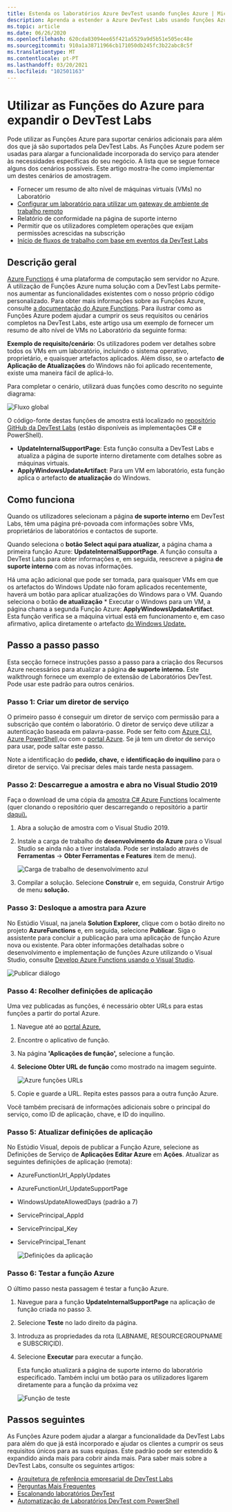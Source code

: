```yaml
---
title: Estenda os laboratórios Azure DevTest usando funções Azure | Microsoft Docs
description: Aprenda a estender a Azure DevTest Labs usando funções Azure.
ms.topic: article
ms.date: 06/26/2020
ms.openlocfilehash: 620cda83094ee65f421a5529a9d5b51e505ec48e
ms.sourcegitcommit: 910a1a38711966cb171050db245fc3b22abc8c5f
ms.translationtype: MT
ms.contentlocale: pt-PT
ms.lasthandoff: 03/20/2021
ms.locfileid: "102501163"
---
```

# <a name="use-azure-functions-to-extend-devtest-labs"></a>Utilizar as Funções do Azure para expandir o DevTest Labs
Pode utilizar as Funções Azure para suportar cenários adicionais para além dos que já são suportados pela DevTest Labs. As Funções Azure podem ser usadas para alargar a funcionalidade incorporada do serviço para atender às necessidades específicas do seu negócio. A lista que se segue fornece alguns dos cenários possíveis. Este artigo mostra-lhe como implementar um destes cenários de amostragem.

- Fornecer um resumo de alto nível de máquinas virtuais (VMs) no Laboratório
- [Configurar um laboratório para utilizar um gateway de ambiente de trabalho remoto](configure-lab-remote-desktop-gateway.md)
- Relatório de conformidade na página de suporte interno
- Permitir que os utilizadores completem operações que exijam permissões acrescidas na subscrição
- [Início de fluxos de trabalho com base em eventos da DevTest Labs](https://github.com/RogerBestMsft/DTL-SecureArtifactData)

## <a name="overview"></a>Descrição geral
[Azure Functions](../azure-functions/functions-overview.md) é uma plataforma de computação sem servidor no Azure. A utilização de Funções Azure numa solução com a DevTest Labs permite-nos aumentar as funcionalidades existentes com o nosso próprio código personalizado. Para obter mais informações sobre as Funções Azure, consulte [a documentação do Azure Functions](../azure-functions/functions-overview.md). Para ilustrar como as Funções Azure podem ajudar a cumprir os seus requisitos ou cenários completos na DevTest Labs, este artigo usa um exemplo de fornecer um resumo de alto nível de VMs no Laboratório da seguinte forma:

**Exemplo de requisito/cenário**: Os utilizadores podem ver detalhes sobre todos os VMs em um laboratório, incluindo o sistema operativo, proprietário, e quaisquer artefactos aplicados.  Além disso, se o artefacto **de Aplicação de Atualizações** do Windows não foi aplicado recentemente, existe uma maneira fácil de aplicá-lo.

Para completar o cenário, utilizará duas funções como descrito no seguinte diagrama:  

![Fluxo global](./media/extend-devtest-labs-azure-functions/flow.png)

O código-fonte destas funções de amostra está localizado no [repositório GitHub da DevTest Labs](https://github.com/Azure/azure-devtestlab/tree/master/samples/DevTestLabs/AzureFunctions) (estão disponíveis as implementações C# e PowerShell).

- **UpdateInternalSupportPage**: Esta função consulta a DevTest Labs e atualiza a página de suporte interno diretamente com detalhes sobre as máquinas virtuais.
- **ApplyWindowsUpdateArtifact**: Para um VM em laboratório, esta função aplica o artefacto **de atualização** do Windows.

## <a name="how-it-works"></a>Como funciona
Quando os utilizadores selecionam a página **de suporte interno** em DevTest Labs, têm uma página pré-povoada com informações sobre VMs, proprietários de laboratórios e contactos de suporte.  

Quando seleciona o **botão Select aqui para atualizar,** a página chama a primeira função Azure: **UpdateInternalSupportPage**. A função consulta a DevTest Labs para obter informações e, em seguida, reescreve a página **de suporte interno** com as novas informações.

Há uma ação adicional que pode ser tomada, para quaisquer VMs em que os artefactos do Windows Update não foram aplicados recentemente, haverá um botão para aplicar atualizações do Windows para o VM. Quando seleciona o botão **de atualização** * Executar o Windows para um VM, a página chama a segunda Função Azure: **ApplyWindowsUpdateArtifact**. Esta função verifica se a máquina virtual está em funcionamento e, em caso afirmativo, aplica diretamente o artefacto [do Windows Update.](https://github.com/Azure/azure-devtestlab/tree/master/Artifacts/windows-install-windows-updates)

## <a name="step-by-step-walkthrough"></a>Passo a passo passo
Esta secção fornece instruções passo a passo para a criação dos Recursos Azure necessários para atualizar a página **de suporte interno.** Este walkthrough fornece um exemplo de extensão de Laboratórios DevTest. Pode usar este padrão para outros cenários.

### <a name="step-1-create-a-service-principal"></a>Passo 1: Criar um diretor de serviço 
O primeiro passo é conseguir um diretor de serviço com permissão para a subscrição que contém o laboratório. O diretor de serviço deve utilizar a autenticação baseada em palavra-passe. Pode ser feito com [Azure CLI,](/cli/azure/create-an-azure-service-principal-azure-cli) [Azure PowerShell,](/powershell/azure/create-azure-service-principal-azureps)ou com o [portal Azure](../active-directory/develop/howto-create-service-principal-portal.md). Se já tem um diretor de serviço para usar, pode saltar este passo.

Note a identificação do **pedido,** **chave,** e **identificação do inquilino** para o diretor de serviço. Vai precisar deles mais tarde nesta passagem. 

### <a name="step-2-download-the-sample-and-open-in-visual-studio-2019"></a>Passo 2: Descarregue a amostra e abra no Visual Studio 2019
Faça o download de uma cópia da [amostra C# Azure Functions](https://github.com/Azure/azure-devtestlab/tree/master/samples/DevTestLabs/AzureFunctions/CSharp) localmente (quer clonando o repositório quer descarregando o repositório a partir [daqui).](https://github.com/Azure/azure-devtestlab/archive/master.zip)  

1. Abra a solução de amostra com o Visual Studio 2019.  
1. Instale a carga de trabalho de **desenvolvimento do Azure** para o Visual Studio se ainda não a tiver instalada. Pode ser instalado através de **Ferramentas**  ->  **Obter Ferramentas e Features** item de menu).

    ![Carga de trabalho de desenvolvimento azul](./media/extend-devtest-labs-azure-functions/azure-development-workload-vs.png)
1. Compilar a solução. Selecione **Construir** e, em seguida, Construir Artigo de menu **solução.**

### <a name="step-3-deploy-the-sample-to-azure"></a>Passo 3: Desloque a amostra para Azure
No Estúdio Visual, na janela **Solution Explorer,** clique com o botão direito no projeto **AzureFunctions** e, em seguida, selecione **Publicar**. Siga o assistente para concluir a publicação para uma aplicação de função Azure nova ou existente. Para obter informações detalhadas sobre o desenvolvimento e implementação de funções Azure utilizando o Visual Studio, consulte [Develop Azure Functions usando o Visual Studio](../azure-functions/functions-develop-vs.md).

![Publicar diálogo](./media/extend-devtest-labs-azure-functions/publish-dialog.png)


### <a name="step-4--gather-application-settings"></a>Passo 4: Recolher definições de aplicação
Uma vez publicadas as funções, é necessário obter URLs para estas funções a partir do portal Azure. 

1. Navegue até ao [portal Azure.](https://portal.azure.com) 
1. Encontre o aplicativo de função.
1. Na página **'Aplicações de função',** selecione a função. 
1. **Selecione Obter URL de função** como mostrado na imagem seguinte. 

    ![Azure funções URLs](./media/extend-devtest-labs-azure-functions/function-url.png)
4. Copie e guarde a URL. Repita estes passos para a outra função Azure. 

Você também precisará de informações adicionais sobre o principal do serviço, como ID de aplicação, chave, e ID do inquilino.


### <a name="step-5--update-application-settings"></a>Passo 5: Atualizar definições de aplicação
No Estúdio Visual, depois de publicar a Função Azure, selecione as Definições de Serviço de **Aplicações Editar Azure** em **Ações**. Atualizar as seguintes definições de aplicação (remota):

- AzureFunctionUrl_ApplyUpdates
- AzureFunctionUrl_UpdateSupportPage
- WindowsUpdateAllowedDays (padrão a 7)
- ServicePrincipal_AppId
- ServicePrincipal_Key
- ServicePrincipal_Tenant

    ![Definições da aplicação](./media/extend-devtest-labs-azure-functions/application-settings.png)

### <a name="step-6-test-the-azure-function"></a>Passo 6: Testar a função Azure
O último passo nesta passagem é testar a função Azure.  

1. Navegue para a função **UpdateInternalSupportPage** na aplicação de função criada no passo 3. 
1. Selecione **Teste** no lado direito da página. 
1. Introduza as propriedades da rota (LABNAME, RESOURCEGROUPNAME e SUBSCRIÇID).
1. Selecione **Executar** para executar a função.  

    Esta função atualizará a página de suporte interno do laboratório especificado. Também inclui um botão para os utilizadores ligarem diretamente para a função da próxima vez

    ![Função de teste](./media/extend-devtest-labs-azure-functions/test-function.png)

## <a name="next-steps"></a>Passos seguintes
As Funções Azure podem ajudar a alargar a funcionalidade da DevTest Labs para além do que já está incorporado e ajudar os clientes a cumprir os seus requisitos únicos para as suas equipas. Este padrão pode ser estendido & expandido ainda mais para cobrir ainda mais.  Para saber mais sobre a DevTest Labs, consulte os seguintes artigos: 

- [Arquitetura de referência empresarial de DevTest Labs](devtest-lab-reference-architecture.md)
- [Perguntas Mais Frequentes](devtest-lab-faq.md)
- [Escalonando laboratórios DevTest](devtest-lab-guidance-scale.md)
- [Automatização de Laboratórios DevTest com PowerShell](https://github.com/Azure/azure-devtestlab/tree/master/samples/DevTestLabs/Modules/Library/Tests)








